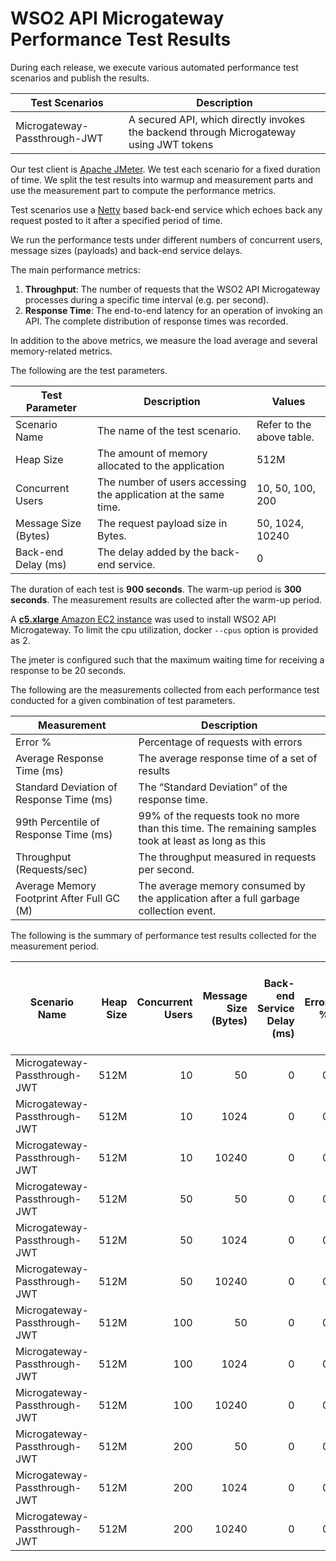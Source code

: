 # WSO2 API Microgateway Performance Test Results

During each release, we execute various automated performance test scenarios and publish the results.

| Test Scenarios | Description |
| --- | --- |
| Microgateway-Passthrough-JWT | A secured API, which directly invokes the backend through Microgateway using JWT tokens |

Our test client is [Apache JMeter](https://jmeter.apache.org/index.html). We test each scenario for a fixed duration of
time. We split the test results into warmup and measurement parts and use the measurement part to compute the
performance metrics.

Test scenarios use a [Netty](https://netty.io/) based back-end service which echoes back any request
posted to it after a specified period of time.

We run the performance tests under different numbers of concurrent users, message sizes (payloads) and back-end service
delays.

The main performance metrics:

1. **Throughput**: The number of requests that the WSO2 API Microgateway processes during a specific time interval (e.g. per second).
2. **Response Time**: The end-to-end latency for an operation of invoking an API. The complete distribution of response times was recorded.

In addition to the above metrics, we measure the load average and several memory-related metrics.

The following are the test parameters.

| Test Parameter | Description | Values |
| --- | --- | --- |
| Scenario Name | The name of the test scenario. | Refer to the above table. |
| Heap Size | The amount of memory allocated to the application | 512M |
| Concurrent Users | The number of users accessing the application at the same time. | 10, 50, 100, 200 |
| Message Size (Bytes) | The request payload size in Bytes. | 50, 1024, 10240 |
| Back-end Delay (ms) | The delay added by the back-end service. | 0 |

The duration of each test is **900 seconds**. The warm-up period is **300 seconds**.
The measurement results are collected after the warm-up period.

A [**c5.xlarge** Amazon EC2 instance](https://aws.amazon.com/ec2/instance-types/) was used to install WSO2 API Microgateway.
To limit the cpu utilization, docker `--cpus` option is provided as 2.

The jmeter is configured such that the maximum waiting time for receiving a response to be 20 seconds.

The following are the measurements collected from each performance test conducted for a given combination of
test parameters.

| Measurement | Description |
| --- | --- |
| Error % | Percentage of requests with errors |
| Average Response Time (ms) | The average response time of a set of results |
| Standard Deviation of Response Time (ms) | The “Standard Deviation” of the response time. |
| 99th Percentile of Response Time (ms) | 99% of the requests took no more than this time. The remaining samples took at least as long as this |
| Throughput (Requests/sec) | The throughput measured in requests per second. |
| Average Memory Footprint After Full GC (M) | The average memory consumed by the application after a full garbage collection event. |

The following is the summary of performance test results collected for the measurement period.

|  Scenario Name | Heap Size | Concurrent Users | Message Size (Bytes) | Back-end Service Delay (ms) | Error % | Throughput (Requests/sec) | Average Response Time (ms) | Standard Deviation of Response Time (ms) | 99th Percentile of Response Time (ms) | WSO2 API Microgateway GC Throughput (%) | Average WSO2 API Microgateway Memory Footprint After Full GC (M) |
|---|---:|---:|---:|---:|---:|---:|---:|---:|---:|---:|---:|
|  Microgateway-Passthrough-JWT | 512M | 10 | 50 | 0 | 0 | 2342.5 | 4.23 | 5.83 | 33 | 98.93 | 19.96 |
|  Microgateway-Passthrough-JWT | 512M | 10 | 1024 | 0 | 0 | 2244.26 | 4.42 | 6.03 | 34 | 99 | 19.939 |
|  Microgateway-Passthrough-JWT | 512M | 10 | 10240 | 0 | 0 | 1723.56 | 5.75 | 21.39 | 44 | 99.18 | 19.967 |
|  Microgateway-Passthrough-JWT | 512M | 50 | 50 | 0 | 0 | 2436.14 | 20.47 | 23.68 | 92 | 98.12 | 19.987 |
|  Microgateway-Passthrough-JWT | 512M | 50 | 1024 | 0 | 0 | 2373.74 | 21.01 | 28.96 | 91 | 98.27 | 19.939 |
|  Microgateway-Passthrough-JWT | 512M | 50 | 10240 | 0 | 0 | 1816.52 | 27.44 | 24.45 | 88 | 98.64 | 19.96 |
|  Microgateway-Passthrough-JWT | 512M | 100 | 50 | 0 | 0 | 2468.06 | 40.45 | 38.58 | 158 | 96.49 | 39.799 |
|  Microgateway-Passthrough-JWT | 512M | 100 | 1024 | 0 | 0 | 2428.95 | 41.1 | 44.86 | 156 | 96.65 | 36.048 |
|  Microgateway-Passthrough-JWT | 512M | 100 | 10240 | 0 | 0 | 1851.49 | 53.91 | 34.86 | 163 | 97.65 | 46.188 |
|  Microgateway-Passthrough-JWT | 512M | 200 | 50 | 0 | 0 | 2469.85 | 80.87 | 57.82 | 267 | 95.17 | 32.126 |
|  Microgateway-Passthrough-JWT | 512M | 200 | 1024 | 0 | 0 | 2421.66 | 82.49 | 57.31 | 267 | 95.39 | 53.027 |
|  Microgateway-Passthrough-JWT | 512M | 200 | 10240 | 0 | 0 | 1822.86 | 109.59 | 59.84 | 297 | 96.36 | 51.336 |
